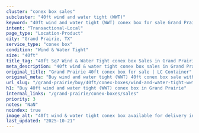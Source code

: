 ```yaml
---
cluster: "conex box sales"
subcluster: "40ft wind and water tight (WWT)"
keyword: "40ft wind and water tight (WWT) conex box for sale Grand Prairie, TX"
intent: "Transactional-Local"
page_type: "Location-Product"
city: "Grand Prairie, TX"
service_type: "conex box"
condition: "Wind & Water Tight"
size: "40ft"
title_tag: "40ft Sq7 Wind & Water Tight conex box Sales in Grand Prairie | LC Container"
meta_description: "40ft wind & water tight conex box sales in Grand Prairie. Fast delivery, competitive pricing. Serving conex boxes area. Quote ID: JK6. Call (214) 524-4168 for your free quote today."
original_title: "Grand Prairie 40ft conex box for sale | LC Container"
original_meta: "Buy wind and water tight (WWT) 40ft conex box sale with local delivery in Grand Prairie, TX. LC Container — local Since 2003. Request a fast quote today."
url_slug: "/grand-prairie/buy/40ft/conex-boxes/wind-and-water-tight-wwt"
h1: "Buy 40ft wind and water tight (WWT) conex box in Grand Prairie"
internal_links: "/grand-prairie/conex-boxes/sales"
priority: 3
notes: "NaN"
noindex: true
image_alt: "40ft wind & water tight conex box available for delivery in Grand Prairie"
last_updated: "2025-10-21"
---
```


<!-- TODO: Add unique city/inventory copy, images, and internal links here. -->
